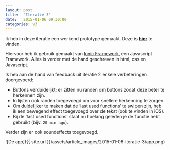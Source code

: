 ```yaml
---
layout: post
title:  "Iteratie 3"
date:   2015-01-06 09:30:00
categories: v3
---
```


Ik heb in deze iteratie een werkend prototype gemaakt. Deze is __[hier](https://webduck.nl/playground/microwave/#/home)__ te vinden. 

Hiervoor heb ik gebruik gemaakt van [Ionic Framework](http://ionicframework.com/), een Javascript Framework. Alles is verder met de hand geschreven in html, css en Javascript.

Ik heb aan de hand van feedback uit iteratie 2 enkele verbeteringen doorgevoerd:

- Buttons verduidelijkt; er zitten nu randen om buttons zodat deze beter te herkennen zijn.
- In lijsten ook randen toegevoegd om voor snellere herkenning te zorgen.
- Om duidelijker te maken dat de ‘last used functions’ te swipen zijn, heb ik een bewegend effect toegevoegd over de tekst (ook te vinden in iOS).
- Bij de ‘last used functions’ staat nu hoelang geleden je de functie hebt gebruikt (bijv. `20 min ago`).

Verder zijn er ook soundeffects toegevoegd.

![De app]({{ site.url }}/assets/article_images/2015-01-06-iteratie-3/app.png)
